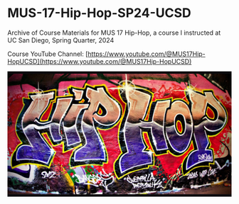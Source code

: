 # MUS-17-Hip-Hop-SP24-UCSD
Archive of Course Materials for MUS 17 Hip-Hop, a course I instructed at UC San Diego, Spring Quarter, 2024

Course YouTube Channel: [https://www.youtube.com/@MUS17Hip-HopUCSD](https://www.youtube.com/@MUS17Hip-HopUCSD)

<img src="hip-hop-wallpaper.jpg" style="width:800px">
